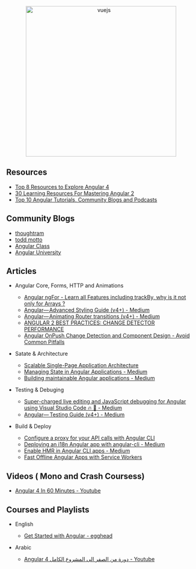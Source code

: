 <p align="center">
  <img width="400" src="https://angular.io/assets/images/logos/angular/angular.svg"  alt="vuejs">
</p>

## Resources

* [Top 8 Resources to Explore Angular 4](https://hackernoon.com/top-8-resources-to-explore-angular-4-ff2c1b42020a)
* [30 Learning Resources For Mastering Angular 2](https://tutorialzine.com/2016/09/30-learning-resources-for-mastering-angular-2)
* [Top 10 Angular Tutorials, Community Blogs and Podcasts](http://blog.angular-university.io/top-10-angular-2-tutorials-blogs-and-podcasts/)

## Community Blogs

* [thoughtram](https://blog.thoughtram.io/)
* [todd motto](https://toddmotto.com/)
* [Angular Class](https://angularclass.com/blog/)
* [Angular University](https://angular-university.io/)

## Articles

- Angular Core, Forms, HTTP and Animations
  * [Angular ngFor - Learn all Features including trackBy, why is it not only for Arrays ?](http://blog.angular-university.io/angular-2-ngfor/)
  * [Angular— Advanced Styling Guide (v4+) - Medium](https://medium.com/google-developer-experts/angular-advanced-styling-guide-v4-f0765616e635)
  * [Angular— Animating Router transitions (v4+) - Medium](https://medium.com/google-developer-experts/angular-2-animate-router-transitions-6de179e00204)
  * [ANGULAR 2 BEST PRACTICES: CHANGE DETECTOR PERFORMANCE](https://www.lucidchart.com/techblog/2016/05/04/angular-2-best-practices-change-detector-performance/)
  * [Angular OnPush Change Detection and Component Design - Avoid Common Pitfalls](http://blog.angular-university.io/onpush-change-detection-how-it-works/)

- Satate & Architecture
  * [Scalable Single-Page Application Architecture](http://blog.mgechev.com/2016/04/10/scalable-javascript-single-page-app-angular2-application-architecture/)
  * [Managing State in Angular Applications - Medium](https://blog.nrwl.io/managing-state-in-angular-applications-22b75ef5625f)
  * [Building maintainable Angular applications - Medium](https://medium.com/curated-by-versett/building-maintainable-angular-2-applications-5b9ec4b463a1)

- Testing & Debuging
  * [Super-charged live editing and JavaScript debugging for Angular using Visual Studio Code 🔥 🎉 - Medium](https://medium.com/@auchenberg/super-charged-live-editing-and-javascript-debugging-for-angular-using-visual-studio-code-c29da251ec71)
  * [Angular—  Testing Guide (v4+) - Medium](https://medium.com/google-developer-experts/angular-2-testing-guide-a485b6cb1ef0)

- Build & Deploy
  * [Configure a proxy for your API calls with Angular CLI](https://juristr.com/blog/2016/11/configure-proxy-api-angular-cli/)
  * [Deploying an i18n Angular app with angular-cli - Medium](https://medium.com/@feloy/deploying-an-i18n-angular-app-with-angular-cli-fc788f17e358)
  * [Enable HMR in Angular CLI apps - Medium](https://medium.com/@beeman/tutorial-enable-hmr-in-angular-cli-apps-1b0d13b80130)
  * [Fast Offline Angular Apps with Service Workers](https://coryrylan.com/blog/fast-offline-angular-apps-with-service-workers)

## Videos ( Mono and Crash Coursess)

* [Angular 4 In 60 Minutes - Youtube](https://www.youtube.com/watch?v=KhzGSHNhnbI&t=2572s)

## Courses and Playlists

- English
  * [Get Started with Angular - egghead](https://egghead.io/courses/get-started-with-angular)

- Arabic
  * [Angular 4 دورة من الصفر الى المشروع الكامل - Youtube](https://www.youtube.com/playlist?list=PLMYF6NkLrdN9JJPTR0ksQcT3uumyco7UG)
